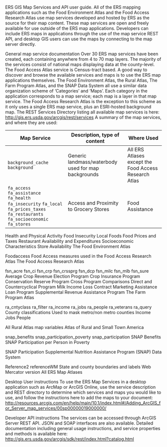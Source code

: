 ERS GIS Map Services and API user guide.
All of the ERS mapping applications such as the Food Environment Atlas and the Food Access Research Atlas use map services developed and hosted by ERS as the source for their map content.  These map services are open and freely available for use outside of the ERS map applications.  Developers can include ERS maps in applications through the use of the map service REST API, and desktop GIS users can use the maps by connecting to the map server directly.

General map service documentation
Over 30 ERS map services have been created, each containing anywhere from 4 to 70 map layers. The majority of the services consist of national maps displaying data at the county-level.  The Food Access Atlas service is Census-tract based.  A good way to discover and browse the available services and maps is to use the ERS map applications themselves.  The Food Environment Atlas, the Rural Atlas, The Farm Program Atlas, and the SNAP Data System all use a similar data organization scheme of ‘Categories’ and ‘Maps’.  Each category in the application corresponds to a map service; each map is a layer in that map service.  The Food Access Research Atlas is the exception to this scheme as it only uses a single ERS map service, plus an ESRI-hosted background map.
The REST Services Directory listing all available map services is here:  http://gis.ers.usda.gov/arcgis/rest/services
A summary of the map services, and where they are used:

|Map Service | Description, type of content |	Where Used |
| ---------- | ---------------------------- | ---------- |
|`background_cache`   `background` | Generic landmass/waterbody used for map backgrounds | All ERS Atlases except the Food Access Research Atlas |
|`fa_access` `fa_assistance` `fa_health` `fa_insecurity` `fa_local` `fa_prices_taxes` `fa_restaurants` `fa_socioeconomic` `fa_stores` | Access and Proximity to Grocery Stores | Food Assistance |
Health and Physical Activity
Food Insecurity
Local Foods
Food Prices and Taxes
Restaurant Availability and Expenditures
Socioeconomic Characteristics
Store Availability	The Food Environment Atlas


Foodaccess 
	Food Access measures used in the Food Access Research Atlas	The Food Access Research Atlas

fsn_acre
fsn_ci
fsn_crp
fsn_crssprg
fsn_dcp
fsn_milc
fsn_mlb
fsn_sure
Average Crop Revenue Election Program
Crop Insurance Program
Conservation Reserve Program
Cross Program Comparisons
Direct and Countercyclical Program
Milk Income Loss Contract
Marketing Assistance Loan Program
Supplemental Revenue Assistance Program	The Farm Program Atlas

ra_cntyclass
ra_filter
ra_income
ra_jobs
ra_people
ra_veterans
ra_query
County classifications
Used to mask metro/non metro counties
Income
Jobs
People

All Rural Atlas map variables	Atlas of Rural and Small Town America

snap_benefits
snap_participation_poverty
snap_participation
SNAP Benefits
SNAP Participation per Person in Poverty

SNAP Participation	Supplemental Nutrition Assistance Program (SNAP) Data System

Reference2
referenceWM
State and county boundaries and labels
Web Mercator version	All ERS Map Atlases

Desktop User instructions
To use the ERS Map Services in a desktop application such as ArcMap or ArcGIS Online, use the service description and REST directory to determine which services and maps you would like to use, and follow the instructions here to add the maps to your document:  
http://resources.arcgis.com/en/help/main/10.1/index.html#/Adding_ArcGIS_for_Server_map_services/00sp00000019000000/

Developer API instructions
The services can be accessed through ArcGIS Server REST API.  JSON and SOAP interfaces are also available.   Detailed documentation including general usage instructions, and service properties and methods is available here: 
http://gis.ers.usda.gov/arcgis/sdk/rest/index.html?catalog.html


